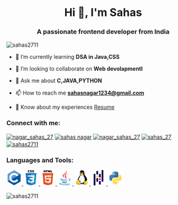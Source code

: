 <h1 align="center">Hi 👋, I'm Sahas</h1>
<h3 align="center">A passionate frontend developer from India</h3>

<p align="left"> <img src="https://komarev.com/ghpvc/?username=sahas2711&label=Profile%20views&color=0e75b6&style=flat" alt="sahas2711" /> </p>

- 🌱 I’m currently learning **DSA in Java,CSS**

- 👯 I’m looking to collaborate on **Web devolapmentl**

- 💬 Ask me about **C,JAVA,PYTHON**

- 📫 How to reach me **sahasnagar1234@gmail.com**

- 📄 Know about my experiences [Resume](https://drive.google.com/file/d/1FD0zTocUWGtB4IL0e5dR8lqqC_hL9D2e/view?usp=drive_link)

<h3 align="left">Connect with me:</h3>
<p align="left">
<a href="https://twitter.com/nagar_sahas_27" target="blank"><img align="center" src="https://raw.githubusercontent.com/rahuldkjain/github-profile-readme-generator/master/src/images/icons/Social/twitter.svg" alt="nagar_sahas_27" height="30" width="40" /></a>
<a href="https://linkedin.com/in/sahas nagar" target="blank"><img align="center" src="https://raw.githubusercontent.com/rahuldkjain/github-profile-readme-generator/master/src/images/icons/Social/linked-in-alt.svg" alt="sahas nagar" height="30" width="40" /></a>
<a href="https://instagram.com/nagar_sahas_27" target="blank"><img align="center" src="https://raw.githubusercontent.com/rahuldkjain/github-profile-readme-generator/master/src/images/icons/Social/instagram.svg" alt="nagar_sahas_27" height="30" width="40" /></a>
<a href="https://www.codechef.com/users/sahas_27" target="blank"><img align="center" src="https://cdn.jsdelivr.net/npm/simple-icons@3.1.0/icons/codechef.svg" alt="sahas_27" height="30" width="40" /></a>
<a href="https://www.leetcode.com/sahas2711" target="blank"><img align="center" src="https://raw.githubusercontent.com/rahuldkjain/github-profile-readme-generator/master/src/images/icons/Social/leet-code.svg" alt="sahas2711" height="30" width="40" /></a>
</p>

<h3 align="left">Languages and Tools:</h3>
<p align="left"> <a href="https://www.cprogramming.com/" target="_blank" rel="noreferrer"> <img src="https://raw.githubusercontent.com/devicons/devicon/master/icons/c/c-original.svg" alt="c" width="40" height="40"/> </a> <a href="https://www.w3schools.com/css/" target="_blank" rel="noreferrer"> <img src="https://raw.githubusercontent.com/devicons/devicon/master/icons/css3/css3-original-wordmark.svg" alt="css3" width="40" height="40"/> </a> <a href="https://www.w3.org/html/" target="_blank" rel="noreferrer"> <img src="https://raw.githubusercontent.com/devicons/devicon/master/icons/html5/html5-original-wordmark.svg" alt="html5" width="40" height="40"/> </a> <a href="https://www.java.com" target="_blank" rel="noreferrer"> <img src="https://raw.githubusercontent.com/devicons/devicon/master/icons/java/java-original.svg" alt="java" width="40" height="40"/> </a> <a href="https://www.linux.org/" target="_blank" rel="noreferrer"> <img src="https://raw.githubusercontent.com/devicons/devicon/master/icons/linux/linux-original.svg" alt="linux" width="40" height="40"/> </a> <a href="https://pandas.pydata.org/" target="_blank" rel="noreferrer"> <img src="https://raw.githubusercontent.com/devicons/devicon/2ae2a900d2f041da66e950e4d48052658d850630/icons/pandas/pandas-original.svg" alt="pandas" width="40" height="40"/> </a> <a href="https://www.python.org" target="_blank" rel="noreferrer"> <img src="https://raw.githubusercontent.com/devicons/devicon/master/icons/python/python-original.svg" alt="python" width="40" height="40"/> </a> </p>

<p><img align="center" src="https://github-readme-stats.vercel.app/api/top-langs?username=sahas2711&show_icons=true&locale=en&layout=compact" alt="sahas2711" /></p>
